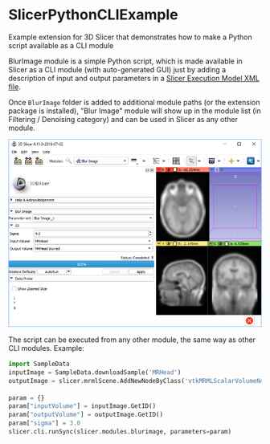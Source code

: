 # SlicerPythonCLIExample
Example extension for 3D Slicer that demonstrates how to make a Python script available as a CLI module

BlurImage module is a simple Python script, which is made available in Slicer as a CLI module (with auto-generated GUI) just by adding a description of input and output parameters in a [Slicer Execution Model XML file](https://www.slicer.org/wiki/Documentation/Nightly/Developers/SlicerExecutionModel).

Once `BlurImage` folder is added to additional module paths (or the extension package is installed), "Blur Image" module will show up in the module list (in Filtering / Denoising category) and can be used in Slicer as any other module.

![Auto-generated graphical user interface for Python script](BlurImageAutoGeneratedGUI.png)

The script can be executed from any other module, the same way as other CLI modules. Example:

```python
import SampleData
inputImage = SampleData.downloadSample('MRHead')
outputImage = slicer.mrmlScene.AddNewNodeByClass('vtkMRMLScalarVolumeNode', inputImage.GetName()+' blurred')

param = {}
param["inputVolume"] = inputImage.GetID()
param["outputVolume"] = outputImage.GetID()
param["sigma"] = 3.0
slicer.cli.runSync(slicer.modules.blurimage, parameters=param)
```

